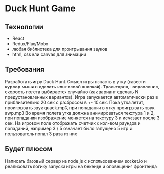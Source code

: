 # Duck Hunt Game

## Технологии 
- React 
- Redux/Flux/Mobx 
- любая библиотека для проигрывания звуков
- html, css или canvas для анимации

## Требования
Разработать игру Duck Hunt.
Смысл игры попасть в утку (навести курсор мыши и сделать клик левой кнопкой).
Траектория, направление, скорость полета выбирается случайно (как вариант сделать N предустановленных вариантов).
Игра запускается автоматически раз в приблизительно 20 сек с разбросом в +- 10 сек.
Пока утка летит, проигрывать звук quack.mp3, при попадании в утку проигрывать звук awp.mp3
Во время полета утка должна анимироваться текстура 1 и 2, при попадании изображение меняется на текстуру 3 и исчезает после 3 сек.
На игровом поле отображать счетчик с кол-вом раундов и попаданий, например 3 / 5 означает было запущено 5 игр и пользователь попал 3 раза из них
 
## Будет плюсом
Написать базовый сервер на node.js с использованием socket.io и реализовать логику запуска игры на бекенде и оповещения фронтенда
